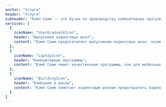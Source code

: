 ```yaml
---
anchor: "Услуги"
header: "Услуги"
subheader: "Кэмп Свим -- это бутик по производству компьютерных программ, управляемый теми, кого он нанимает на работу, а именно выпускников кодинговых школ, кого не берут на работу из-за отсутсвия професионального опыта в сфере программирования."
services: [
  {
    iconName: "UserGraduateIcon",
    header: "Выпусники кодинговых школ",
    content: "Кэмп Свим предосатвляет выпусникам кодинговых школ  возможность работать над настоящими проектами от настоящих клиентов, что улушит им резюме и увеличит шанс, что их возьмут на работу по специальности."
  },
  {
    iconName: "LaptopIcon",
    header: "Компьютерные программы",
    content: "Кэмп Свим пишет качественные программы, как для мобильных, так и для станционарных устройств, индивидуальным предпринимателям, и малым и средним компаниямили, будь на интернетже на скачивание по несравнимым ценам "
  },
  {
    iconName: "BuildingIcon",
    header: "Компании и школы",
    content: "Кэмп Свим помогает кодинговым школам предотвратить падение количества выпускников, нашедших работу в течение первого года посли выпуска, а также технологическим команиям, все больше нуждающимся в качественных программистов."
  }
]
---
```

